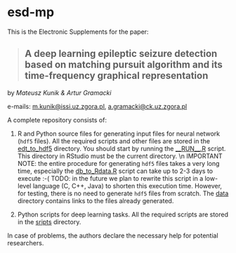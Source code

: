 # esd-mp

This is the Electronic Supplements for the paper:

> ## A deep learning epileptic seizure detection based on matching pursuit algorithm and its time-frequency graphical representation ##

by *Mateusz Kunik & Artur Gramacki*

e-mails:  m.kunik@issi.uz.zgora.pl, a.gramacki@ck.uz.zgora.pl

A complete repository consists of:
1. R and Python source files for generating input files for neural network (`hdf5` files). All the required scripts and other files are stored in the [edt_to_hdf5](https://github.com/artur-gramacki/esd-mp/tree/main/edf_to_hdf5) directory. You should start by running the [\_\_RUN\_\_.R](https://github.com/artur-gramacki/esd-mp/blob/main/edf_to_hdf5/R/__RUN__.R) script. This directory in RStudio must be the current directory. \n IMPORTANT NOTE: the entire procedure for generating `hdf5` files takes a very long time, especially the [db_to_Rdata.R](https://github.com/artur-gramacki/esd-mp/blob/main/edf_to_hdf5/R/db_to_Rdata.R) script can take up to 2-3 days to execute :-(
   TODO: in the future we plan to rewrite this script in a low-level language (C, C++, Java) to shorten this execution time. However, for testing, there is no need to generate `hdf5` files from scratch. The [data](https://github.com/artur-gramacki/esd-mp/tree/main/data) directory contains links to the files already generated.

3. Python scripts for deep learning tasks. All the required scripts are stored in the [sripts](https://github.com/artur-gramacki/esd-mp/tree/main/scripts) directory.


In case of problems, the authors declare the necessary help for potential researchers.
